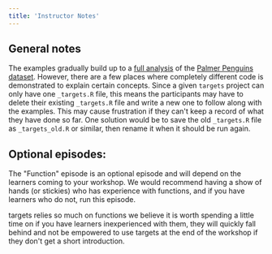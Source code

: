```yaml
---
title: 'Instructor Notes'
---
```


## General notes

The examples gradually build up to a [full analysis](https://github.com/joelnitta/penguins-targets) of the [Palmer Penguins dataset](https://allisonhorst.github.io/palmerpenguins/). However, there are a few places where completely different code is demonstrated to explain certain concepts. Since a given `targets` project can only have one `_targets.R` file, this means the participants may have to delete their existing `_targets.R` file and write a new one to follow along with the examples. This may cause frustration if they can't keep a record of what they have done so far. One solution would be to save the old `_targets.R` file as `_targets_old.R` or similar, then rename it when it should be run again.

## Optional episodes:
The "Function" episode is an optional episode and will depend on the learners coming to your workshop.
We would recommend having a show of hands (or stickies) who has experience with functions, and if you have learners who do not, run this episode.

targets relies so much on functions we believe it is worth spending a little time on if you have learners inexperienced with them, they will quickly fall behind and not be empowered to use targets at the end of the workshop if they don't get a short introduction.

